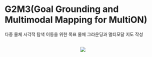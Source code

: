 # G2M3(Goal Grounding and Multimodal Mapping for MultiON)
다중 물체 시각적 탐색 이동을 위한 목표 물체 그라운딩과 멀티모달 지도 작성


<br>
<div align="center">
  <img src="https://github.com/checkjunghyeon/M3RF/blob/main/docs/m3rf_model_architecture.png" />&nbsp
</div>


